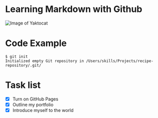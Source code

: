 # Learning Markdown with Github 
![Image of Yaktocat](https://octodex.github.com/images/yaktocat.png)

# Code Example
```
$ git init
Initialized empty Git repository in /Users/skills/Projects/recipe-repository/.git/
```
# Task list
- [x] Turn on GitHub Pages
- [x] Outline my portfolio
- [x] Introduce myself to the world
